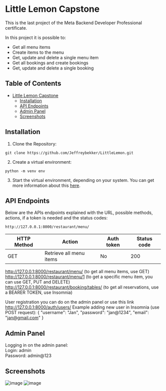 # Little Lemon Capstone

<p>This is the last project of the Meta Backend Developer Professional certificate.</p>
<p>In this project it is possible to:</p>

* Get all menu items
* Create items to the menu
* Get, update and delete a single menu item
* Get all bookings and create bookings
* Get, update and delete a single booking

## Table of Contents
* [Little Lemon Capstone](#little-lemon-capstone)
  * [Installation](#installation)
  * [API Endpoints](#api-endpoints)
  * [Admin Panel](#admin-panel)
  * [Screenshots](#screenshots)

## Installation
1. Clone the Repository:
```
git clone https://github.com/Jeffreybekker/LittleLemon.git
```
2. Create a virtual environment:
```
python -m venv env
```
3. Start the virtual environment, depending on your system. You can get more information about this <a href="https://docs.python.org/3/tutorial/venv.html">here</a>.

## API Endpoints
<p>Below are the APIs endpoints explained with the URL, possible methods, actions, if a token is needed and the status codes:</p>

```
http://127.0.0.1:8000/restaurant/menu/
```
<table>
	<thead>
		<tr>
			<th>HTTP Method</th>
			<th>Action</th>
			<th>Auth token</th>
			<th>Status code</th>
		</tr>
	</thead>
	<tbody>
		<tr>
			<td>GET</td>
			<td>Retrieve all menu items</td>
			<td>No</td>
			<td>200</td>
		</tr>
	</tbody>
</table>

http://127.0.0.1:8000/restaurant/menu/     (to get all menu items, use GET)
http://127.0.0.1:8000/restaurant/menu/1    (to get a specific menu item, you can use GET, PUT and DELETE)
http://127.0.0.1:8000/restaurant/booking/tables/ (to get all reservations, use a BEARER TOKEN, use Insomnia)

User registration you can do on the admin panel or use this link http://127.0.0.1:8000/auth/users/
Example adding new user in Insomnia (use POST request):
{
	"username": "Jan",
	"password": "jan@1234",
	"email": "jan@gmail.com"
	}
## Admin Panel
<p>Logging in on the admin panel: <br> 
Login: admin <br> 
Password: admin@123</p>

## Screenshots
![image](https://github.com/user-attachments/assets/62a6deaa-0af9-4a08-93b4-3154d8a30734)
![image](https://github.com/user-attachments/assets/cb8c4eb9-6e20-4c67-a932-855050e78a9f)

